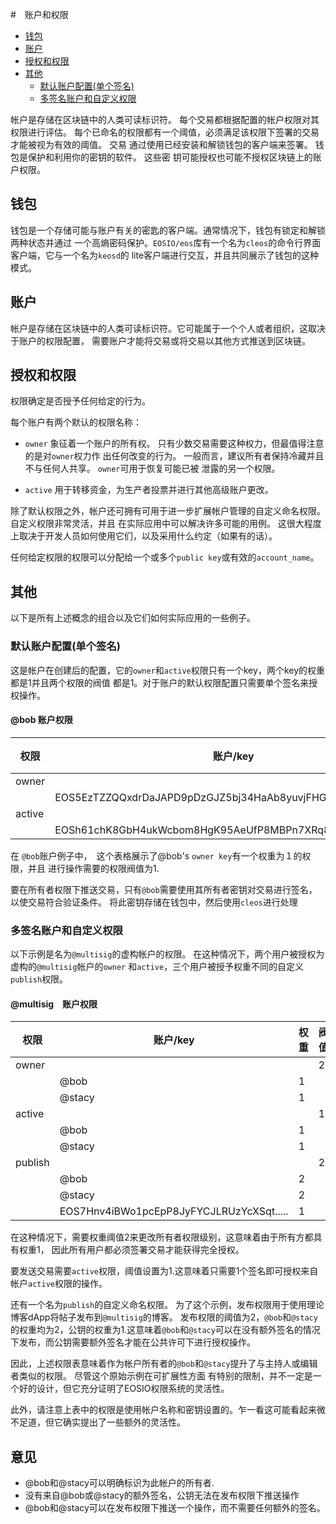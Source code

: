 #　账户和权限

- [钱包](#钱包)
- [账户](#账户)
- [授权和权限](#授权和权限)
- [其他](#其他)
    - [默认账户配置(单个签名)](#默认账户配置(单个签名))
    - [多签名账户和自定义权限](#多签名账户和自定义权限)

帐户是存储在区块链中的人类可读标识符。 每个交易都根据配置的帐户权限对其权限进行评估。
每个已命名的权限都有一个阈值，必须满足该权限下签署的交易才能被视为有效的阈值。 交易
通过使用已经安装和解锁钱包的客户端来签署。 钱包是保护和利用你的密钥的软件。 这些密
钥可能授权也可能不授权区块链上的账户权限。

## 钱包

钱包是一个存储可能与账户有关的密匙的客户端。通常情况下，钱包有锁定和解锁两种状态并通过
一个高熵密码保护。`EOSIO/eos`库有一个名为`cleos`的命令行界面客户端，它与一个名为`keosd`的
lite客户端进行交互，并且共同展示了钱包的这种模式。

## 账户

帐户是存储在区块链中的人类可读标识符。它可能属于一个个人或者组织，这取决于账户的权限配置，
需要账户才能将交易或将交易以其他方式推送到区块链。

## 授权和权限

权限确定是否授予任何给定的行为。

每个账户有两个默认的权限名称：
- `owner` 象征着一个账户的所有权。 只有少数交易需要这种权力，但最值得注意的是对`owner`权力作
出任何改变的行为。 一般而言，建议所有者保持冷藏并且不与任何人共享。 `owner`可用于恢复可能已被
泄露的另一个权限。

- `active` 用于转移资金，为生产者投票并进行其他高级账户更改。

除了默认权限之外，帐户还可拥有可用于进一步扩展帐户管理的自定义命名权限。 自定义权限非常灵活，并且
在实际应用中可以解决许多可能的用例。 这很大程度上取决于开发人员如何使用它们，以及采用什么约定（如果有的话）。

任何给定权限的权限可以分配给一个或多个`public key`或有效的`account_name`。

## 其他

以下是所有上述概念的组合以及它们如何实际应用的一些例子。


### 默认账户配置(单个签名)

这是帐户在创建后的配置，它的`owner`和`active`权限只有一个key，两个key的权重都是1并且两个权限的阀值
都是1。对于账户的默认权限配置只需要单个签名来授权操作。

#### @bob 账户权限
|权限|账户/key|权重|阀值|
|----|----|----|----|
|owner|   |  |1|
| |EOS5EzTZZQQxdrDaJAPD9pDzGJZ5bj34HaAb8yuvjFHGWzqV25Dch|1| |
|active| | |1|
| |EOSh61chK8GbH4ukWcbom8HgK95AeUfP8MBPn7XRq8FeMBYYTgwmcX|1| |

在 `@bob`账户例子中，　这个表格展示了@bob's `owner key`有一个权重为１的权限，并且
进行操作需要的权限阀值为1.

要在所有者权限下推送交易，只有`@bob`需要使用其所有者密钥对交易进行签名，以使交易符合验证条件。
将此密钥存储在钱包中，然后使用`cleos`进行处理

### 多签名账户和自定义权限

以下示例是名为`@multisig`的虚构帐户的权限。 在这种情况下，两个用户被授权为虚构的`@multisig`帐户的`owner`
和`active`，三个用户被授予权重不同的自定义`publish`权限。

#### @multisig　账户权限

|权限|账户/key|权重|阀值|
|----|----|----|----|
|owner|   |  |2|
| |@bob|1| |
| |@stacy|1| |
|active| | |1|
| |@bob|1| |
| |@stacy|1| |
|publish| | |2|
| |@bob|2| |
| |@stacy|2| |
| |EOS7Hnv4iBWo1pcEpP8JyFYCJLRUzYcXSqt.....|1| |

在这种情况下，需要权重阈值2来更改所有者权限级别，这意味着由于所有方都具有权重1，
因此所有用户都必须签署交易才能获得完全授权。

要发送交易需要`active`权限，阈值设置为1.这意味着只需要1个签名即可授权来自帐户`active`权限的操作。

还有一个名为`publish`的自定义命名权限。 为了这个示例，发布权限用于使用理论博客dApp将帖子发布到`@multisig`的博客。 
发布权限的阈值为2，`@bob`和`@stacy`的权重均为2，公钥的权重为1.这意味着`@bob`和`@stacy`可以在没有额外签名的情况
下发布，而公钥需要额外签名才能在公共许可下进行授权操作。

因此，上述权限表意味着作为帐户所有者的`@bob`和`@stacy`提升了与主持人或编辑者类似的权限。 尽管这个原始示例在可扩展性方面
有特别的限制，并不一定是一个好的设计，但它充分证明了EOSIO权限系统的灵活性。

此外，请注意上表中的权限是使用帐户名称和密钥设置的。乍一看这可能看起来微不足道，但它确实提出了一些额外的灵活性。

## 意见
- @bob和@stacy可以明确标识为此帐户的所有者.
- 没有来自@bob或@stacy的额外签名，公钥无法在发布权限下推送操作
- @bob和@stacy可以在发布权限下推送一个操作，而不需要任何额外的签名。
